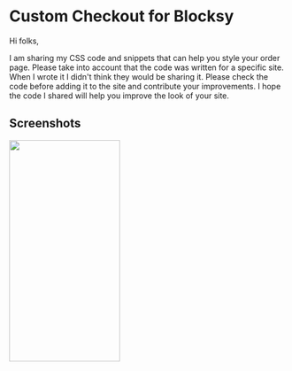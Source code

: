 # Custom Checkout for Blocksy

Hi folks,

I am sharing my CSS code and snippets that can help you style your order page. Please take into account that the code was written for a specific site. When I wrote it I didn't think they would be sharing it. Please check the code before adding it to the site and contribute your improvements. I hope the code I shared will help you improve the look of your site.


## Screenshots

<img src="https://github.com/ahabuda/Custom-Checkout-for-Blocksy/blob/main/screenshots/checkout-page-mobile-preview.png" width="200" height="400" />
